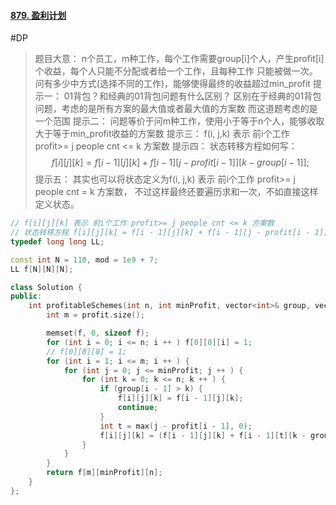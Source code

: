 #### [879. 盈利计划](https://leetcode-cn.com/problems/profitable-schemes/)
#DP 
>题目大意：
>	n个员工，m种工作，每个工作需要group[i]个人，产生profit[i]个收益，每个人只能不分配或者给一个工作，且每种工作 只能被做一次。
>	问有多少中方式(选择不同的工作)，能够使得最终的收益超过min_profit
>提示一：
>	01背包？和经典的01背包问题有什么区别？
>	区别在于经典的01背包问题，考虑的是所有方案的最大值或者最大值的方案数
>	而这道题考虑的是一个范围
>提示二：
>	问题等价于问m种工作，使用小于等于n个人，能够收取大于等于min_profit收益的方案数
>提示三：
>	f(i, j,k) 表示 前i个工作 profit>= j people cnt <= k 方案数
>提示四：
>	状态转移方程如何写：
>$$f[i][j][k] = f[i - 1][j][k] + f[i - 1][j - profit[i - 1]][k - group[i - 1]];$$
>提示五：
>	其实也可以将状态定义为f(i, j,k) 表示 前i个工作 profit>= j people cnt = k 方案数， 不过这样最终还要遍历求和一次，不如直接这样定义状态。
~~~c++
// f[i][j][k] 表示 前i个工作 profit>= j people cnt <= k 方案数 
// 状态转移方程 f[i][j][k] = f[i - 1][j][k] + f[i - 1][j - profit[i - 1]][k - group[i - 1]];
typedef long long LL;

const int N = 110, mod = 1e9 + 7;
LL f[N][N][N]; 

class Solution {
public:
    int profitableSchemes(int n, int minProfit, vector<int>& group, vector<int>& profit) {
        int m = profit.size(); 

        memset(f, 0, sizeof f); 
        for (int i = 0; i <= n; i ++ ) f[0][0][i] = 1;
        // f[0][0][0] = 1; 
        for (int i = 1; i <= m; i ++ ) { 
            for (int j = 0; j <= minProfit; j ++ ) {
                for (int k = 0; k <= n; k ++ ) {
                    if (group[i - 1] > k) {
                        f[i][j][k] = f[i - 1][j][k];
                        continue;
                    }
                    int t = max(j - profit[i - 1], 0);
                    f[i][j][k] = (f[i - 1][j][k] + f[i - 1][t][k - group[i - 1]]) % mod;
                }
            }
        }
        return f[m][minProfit][n];
    }
};
~~~
